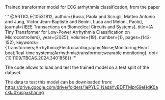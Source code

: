 Trained transformer model for ECG arrhythmia classification, from the paper

'''
@ARTICLE{10531812,
  author={Busia, Paola and Scrugli, Matteo Antonio and Jung, Victor Jean-Baptiste and Benini, Luca and Meloni, Paolo},
  journal={IEEE Transactions on Biomedical Circuits and Systems}, 
  title={A Tiny Transformer for Low-Power Arrhythmia Classification on Microcontrollers}, 
  year={2025},
  volume={19},
  number={1},
  pages={142-152},
  keywords={Transformers;Arrhythmia;Electrocardiography;Noise;Monitoring;Heart beat;Real-time systems;Arrhythmia;transformer;wearable monitoring},
  doi={10.1109/TBCAS.2024.3401858}}
'''

The code allows to load and test the trained model on a test split of the dataset. 

The data to test this model can be downloaded from: 
https://drive.google.com/drive/folders/1ePYLE_NadaYyBDFTMpr69eHdK0ackIJ0?usp=sharing

